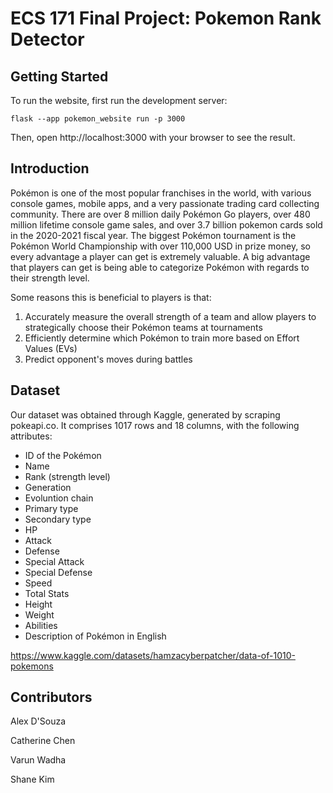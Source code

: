 # ECS 171 Final Project: Pokemon Rank Detector

## Getting Started
To run the website, first run the development server:
```
flask --app pokemon_website run -p 3000
```
Then, open http://localhost:3000 with your browser to see the result.

## Introduction
Pokémon is one of the most popular franchises in the world, with various console games, mobile apps, and a very passionate trading card collecting community. There are over 8 million daily Pokémon Go players, over 480 million lifetime console game sales, and over 3.7 billion pokemon cards sold in the 2020-2021 fiscal year. The biggest Pokémon tournament is the Pokémon World Championship with over 110,000 USD in prize money, so every advantage a player can get is extremely valuable. A big advantage that players can get is being able to categorize Pokémon with regards to their strength level.

Some reasons this is beneficial to players is that:
1. Accurately measure the overall strength of a team and allow players to strategically choose their Pokémon teams at tournaments
2. Efficiently determine which Pokémon to train more based on Effort Values (EVs)
3. Predict opponent's moves during battles

## Dataset
Our dataset was obtained through Kaggle, generated by scraping pokeapi.co. It comprises 1017 rows and 18 columns, with the following attributes: 
- ID of the Pokémon
- Name
- Rank (strength level)
- Generation
- Evoluntion chain
- Primary type
- Secondary type
- HP
- Attack
- Defense
- Special Attack
- Special Defense
- Speed
- Total Stats
- Height
- Weight
- Abilities
- Description of Pokémon in English

https://www.kaggle.com/datasets/hamzacyberpatcher/data-of-1010-pokemons
  
## Contributors
Alex D'Souza

Catherine Chen

Varun Wadha

Shane Kim
